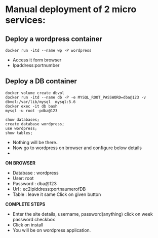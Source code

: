 # Manual deployment of 2 micro services:
## Deploy a wordpress container
```
docker run -itd --name wp -P wordpress
```
- Access it form browser
- Ipaddress:portnumber
## Deploy a DB container
```
docker volume create dbvol
docker run -itd --name db -P -e MYSQL_ROOT_PASSWORD=dba@123 -v dbvol:/var/lib/mysql  mysql:5.6
docker exec -it db bash
mysql -u root -pdba@123

show databases;
create database wordpress;
use wordpress;
show tables;
```
- Nothing will be there..
- Now go to wordpress on browser and configure below details
- 
**ON BROWSER**
  
- Database : wordpress
- User: root
- Password : dba@123
- Url : ec2ipiddress:portnaumerofDB
- Table : leave it same
Click on given button

**COMPLETE STEPS**

- Enter the site details, username, password(anything) click on week password checkbox
- Click on install
- You will be on wordpress application.
